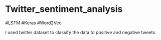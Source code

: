# Twitter_sentiment_analysis
#LSTM     #Keras   #Word2Vec

I used twitter dataset to classify the data to positive and negative tweets.
